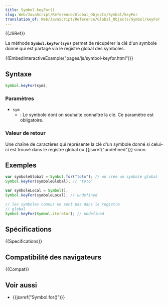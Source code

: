 ```yaml
---
title: Symbol.keyFor()
slug: Web/JavaScript/Reference/Global_Objects/Symbol/keyFor
translation_of: Web/JavaScript/Reference/Global_Objects/Symbol/keyFor
---
```


{{JSRef}}

La méthode **`Symbol.keyFor(sym)`** permet de récupérer la clé d'un symbole donné qui est partagé via le registre global des symboles.

{{EmbedInteractiveExample("pages/js/symbol-keyfor.html")}}

## Syntaxe

```js
Symbol.keyFor(sym);
```

### Paramètres

- `sym`
  - : Le symbole dont on souhaite connaître la clé. Ce paramètre est obligatoire.

### Valeur de retour

Une chaîne de caractères qui représente la clé d'un symbole donné si celui-ci est trouvé dans le registre global ou {{jsxref("undefined")}} sinon.

## Exemples

```js
var symboleGlobal = Symbol.for("toto"); // on crée un symbole global
Symbol.keyFor(symboleGlobal); // "toto"

var symboleLocal = Symbol();
Symbol.keyFor(symboleLocal); // undefined

// les symboles connus ne sont pas dans le registre
// global
Symbol.keyFor(Symbol.iterator); // undefined
```

## Spécifications

{{Specifications}}

## Compatibilité des navigateurs

{{Compat}}

## Voir aussi

- {{jsxref("Symbol.for()")}}
